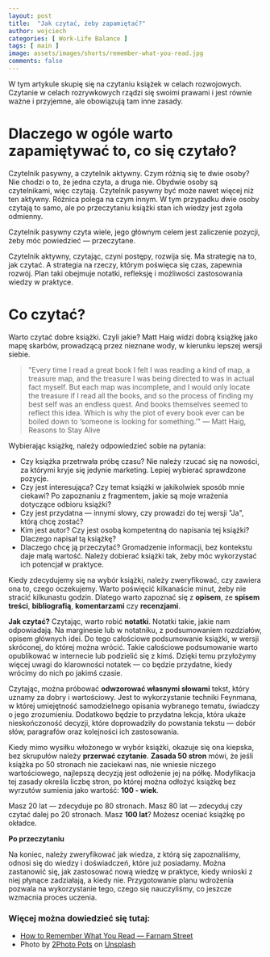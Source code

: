 ```yaml
---
layout: post
title:  "Jak czytać, żeby zapamiętać?"
author: wojciech
categories: [ Work-Life Balance ]
tags: [ main ]
image: assets/images/shorts/remember-what-you-read.jpg
comments: false
---
```

W tym artykule skupię się na czytaniu książek w celach rozwojowych. Czytanie w celach rozrywkowych rządzi się swoimi
prawami i jest równie ważne i przyjemne, ale obowiązują tam inne zasady.

# Dlaczego w ogóle warto zapamiętywać to, co się czytało?

Czytelnik pasywny, a czytelnik aktywny. Czym różnią się te dwie osoby? Nie chodzi o to, że jedna czyta, a druga nie.
Obydwie osoby są czytelnikami, więc czytają. Czytelnik pasywny być może nawet więcej niż ten aktywny. Różnica polega na
czym innym. W tym przypadku dwie osoby czytają to samo, ale po przeczytaniu książki stan ich wiedzy jest zgoła odmienny.

Czytelnik pasywny czyta wiele, jego głównym celem jest zaliczenie pozycji, żeby móc powiedzieć — przeczytane.

Czytelnik aktywny, czytając, czyni postępy, rozwija się. Ma strategię na to, jak czytać. A strategia na rzeczy, którym
poświęca się czas, zapewnia rozwój. Plan taki obejmuje notatki, refleksję i możliwości zastosowania wiedzy w praktyce.

# Co czytać?

Warto czytać dobre książki. Czyli jakie? Matt Haig widzi dobrą książkę jako mapę skarbów, prowadzącą przez nieznane
wody, w kierunku lepszej wersji siebie.

> "Every time I read a great book I felt I was reading a kind of map, a treasure map, and the treasure I was being
> directed to was in actual fact myself. But each map was incomplete, and I would only locate the treasure if I read all
> the books, and so the process of finding my best self was an endless quest. And books themselves seemed to reflect
> this idea. Which is why the plot of every book ever can be boiled down to ‘someone is looking for something.’" — Matt
> Haig, Reasons to Stay Alive

Wybierając książkę, należy odpowiedzieć sobie na pytania:

- Czy książka przetrwała próbę czasu? Nie należy rzucać się na nowości, za którymi kryje się jedynie marketing. Lepiej
  wybierać sprawdzone pozycje.
- Czy jest interesująca? Czy temat książki w jakikolwiek sposób mnie ciekawi? Po zapoznaniu z fragmentem, jakie są moje
  wrażenia dotyczące odbioru książki?
- Czy jest przydatna — innymi słowy, czy prowadzi do tej wersji "Ja", którą chcę zostać?
- Kim jest autor? Czy jest osobą kompetentną do napisania tej książki? Dlaczego napisał tą książkę?
- Dlaczego chcę ją przeczytać? Gromadzenie informacji, bez kontekstu daje małą wartość. Należy dobierać książki tak,
  żeby móc wykorzystać ich potencjał w praktyce.

Kiedy zdecydujemy się na wybór książki, należy zweryfikować, czy zawiera ona to, czego oczekujemy. Warto poświęcić
kilkanaście minut, żeby nie stracić kilkunastu godzin. Dlatego warto zapoznać się z **opisem**, ze **spisem treści**,
**bibliografią**, **komentarzami** czy **recenzjami**.

**Jak czytać?**
Czytając, warto robić **notatki**. Notatki takie, jakie nam odpowiadają. Na marginesie lub w notatniku, z podsumowaniem
rozdziałów, opisem głównych idei. Do tego całościowe podsumowanie książki, w wersji skróconej, do której można wrócić.
Takie całościowe podsumowanie warto opublikować w internecie lub podzielić się z kimś. Dzięki temu przyłożymy więcej
uwagi do klarowności notatek — co będzie przydatne, kiedy wrócimy do nich po jakimś czasie.

Czytając, można próbować **odwzorować własnymi słowami** tekst, który uznamy za dobry i wartościowy. Jest to
wykorzystanie
techniki Feynmana, w której umiejętność samodzielnego opisania wybranego tematu, świadczy o jego zrozumieniu.
Dodatkowo będzie to przydatna lekcja, która ukaże nieskończoność decyzji, które doprowadziły do powstania tekstu — dobór
słów, paragrafów oraz kolejności ich zastosowania.

Kiedy mimo wysiłku włożonego w wybór książki, okazuje się ona kiepska, bez skrupułów należy **przerwać czytanie**.
**Zasada 50 stron** mówi, że jeśli książka po 50 stronach nie zaciekawi nas, nie wniesie niczego wartościowego,
najlepszą decyzją jest odłożenie jej na półkę. Modyfikacja tej zasady określa liczbę stron, po której można odłożyć
książkę bez wyrzutów sumienia jako wartość: **100 - wiek**.

Masz 20 lat — zdecyduje po 80 stronach. Masz 80 lat — zdecyduj czy czytać dalej po 20 stronach. Masz **100 lat**? Możesz
oceniać książkę po okładce.

**Po przeczytaniu**

Na koniec, należy zweryfikować jak wiedza, z którą się zapoznaliśmy, odnosi się do wiedzy i doświadczeń, które już
posiadamy. Można zastanowić się, jak zastosować nową wiedzę w praktyce, kiedy wnioski z niej płynące zadziałają, a kiedy
nie. Przygotowanie planu wdrożenia pozwala na wykorzystanie tego, czego się nauczyliśmy, co jeszcze wzmacnia proces
uczenia.

### Więcej można dowiedzieć się tutaj:

- [How to Remember What You Read — Farnam Street](https://fs.blog/remember-books/)
- Photo
  by <a href="https://unsplash.com/@2photopots?utm_source=unsplash&utm_medium=referral&utm_content=creditCopyText">
  2Photo Pots</a>
  on <a href="https://unsplash.com/photos/vT9SSvrAncY?utm_source=unsplash&utm_medium=referral&utm_content=creditCopyText">
  Unsplash</a>
  
